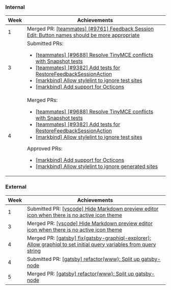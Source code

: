 ### Internal

Week | Achievements
---- | ------------
1 | Merged PR: [[teammates] [#9761] Feedback Session Edit: Button names should be more appropriate](https://github.com/TEAMMATES/teammates/pull/9910)
3 | Submitted PRs: <ul><li>[[teammates] [#9688] Resolve TinyMCE conflicts with Snapshot tests](https://github.com/TEAMMATES/teammates/pull/9932)</li><li>[[teammates] [#9382] Add tests for RestoreFeedbackSessionAction](https://github.com/TEAMMATES/teammates/pull/9934)</li><li>[[markbind] Allow stylelint to ignore test sites](https://github.com/MarkBind/markbind/pull/1011)</li><li>[[markbind] Add support for Octicons](https://github.com/MarkBind/markbind/pull/1000)</li></ul>
4 | Merged PRs: <ul><li>[[teammates] [#9688] Resolve TinyMCE conflicts with Snapshot tests](https://github.com/TEAMMATES/teammates/pull/9932)</li><li>[[teammates] [#9382] Add tests for RestoreFeedbackSessionAction](https://github.com/TEAMMATES/teammates/pull/9934)</li><li>[[markbind] Allow stylelint to ignore test sites](https://github.com/MarkBind/markbind/pull/1011)</li></ul> Approved PRs: <ul><li>[[markbind] Add support for Octicons](https://github.com/MarkBind/markbind/pull/1000)</li><li>[[markbind] Allow stylelint to ignore generated sites](https://github.com/MarkBind/markbind/pull/1022)</li></ul>

### External

Week | Achievements
---- | ------------
1 | Submitted PR: [[vscode] Hide Markdown preview editor icon when there is no active icon theme](https://github.com/microsoft/vscode/pull/88692)
3 | Merged PR: [[vscode] Hide Markdown preview editor icon when there is no active icon theme](https://github.com/microsoft/vscode/pull/88692)
4 | Merged PR: [[gatsby] fix(gatsby-graphiql-explorer): Allow graphiql to set initial query variables from query string](https://github.com/gatsbyjs/gatsby/pull/21158)
4 | Submitted PR: [[gatsby] refactor(www): Split up gatsby-node](https://github.com/gatsbyjs/gatsby/pull/21217)
5 | Merged PR: [[gatsby] refactor(www): Split up gatsby-node](https://github.com/gatsbyjs/gatsby/pull/21217)
